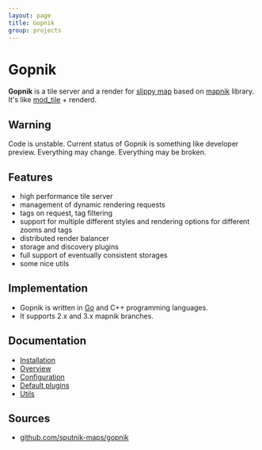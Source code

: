 ```yaml
---
layout: page
title: Gopnik
group: projects
---
```


# Gopnik

**Gopnik** is a tile server and a render for [slippy map](http://wiki.openstreetmap.org/wiki/Slippy_map) based on [mapnik](http://mapnik.org/) library.
It's like [mod_tile](http://wiki.openstreetmap.org/wiki/Mod_tile) + renderd.

## Warning
Code is unstable. Current status of Gopnik is something like developer preview. Everything may change. Everything may be broken.

## Features
 * high performance tile server
 * management of dynamic rendering requests
 * tags on request, tag filtering
 * support for multiple different styles and rendering options for different zooms and tags
 * distributed render balancer
 * storage and discovery plugins
 * full support of eventually consistent storages
 * some nice utils

## Implementation
 * Gopnik is written in [Go](http://golang.org/) and C++ programming languages.
 * It supports 2.x and 3.x mapnik branches.

## Documentation
 * [Installation](installation.html)
 * [Overview](overview.html)
 * [Configuration](configuration.html)
 * [Default plugins](defplugins.html)
 * [Utils](utils.html)

## Sources
 * [github.com/sputnik-maps/gopnik](https://github.com/sputnik-maps/gopnik)
